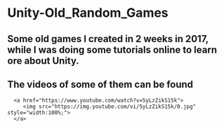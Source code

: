 # Unity-Old_Random_Games
## Some old games I created in 2 weeks in 2017, while I was doing some tutorials online to learn ore about Unity.
## The videos of some of them can be found <div align="left">
      <a href="https://www.youtube.com/watch?v=5yLzZikS15k">
         <img src="https://img.youtube.com/vi/5yLzZikS15k/0.jpg" style="width:100%;">
      </a>
</div>
